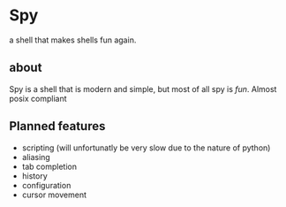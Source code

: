 # Spy
a shell that makes shells fun again.

## about
Spy is a shell that is modern and simple, but most of all spy is *fun*. Almost posix compliant

## Planned features
- scripting (will unfortunatly be very slow due to the nature of python)
- aliasing
- tab completion
- history
- configuration
- cursor movement
